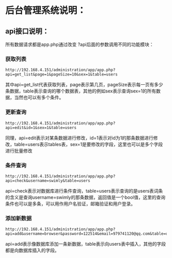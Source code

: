 # 后台管理系统说明：
## api接口说明：
所有数据请求都是app.php通过改变 ?api后面的参数调用不同的功能模块：
### 获取列表
```
http://192.168.4.151/administration/app/app.php?api=get_list&page=1&pageSize=10&sex=1&table=users
```
其中api=get_list代表获取列表，page表示第几页，pageSize表示每一页有多少条数据，table表示查询的哪个数据表，其他的例如sex表示查询sex=1的所有数据，当然也可以有多个条件。
### 更新查询
```
http://192.168.4.151/administration/app/app.php?api=edit&id=1&sex=1&table=users
```
同理，api=edit表示对某条数据进行修改，id=1表示对id为1的那条数据进行修改，table=users表示tables表，sex=1是要修改的字段，这里也可以是多个字段进行批量修改
### 条件查询
```
http://192.168.4.151/administration/app/app.php?api=check&username=swimly&table=users
```
api=check表示对数据库进行条件查询，table=users表示查询的是users表词条的含义是查询username=swimly的那条数据，返回值是一个bool值，这里的查询条件也可以是多条，可以用作用户名验证，邮箱验证和用户登录。
### 添加新数据
```
http://192.168.4.151/administration/app/app.php?api=add&username=browser&password=122514&email=979741120@qq.com&table=users
```
api=add表示像数据库添加一条新数据，table表示向users表中插入，其他的字段都是向数据库插入的字段。
